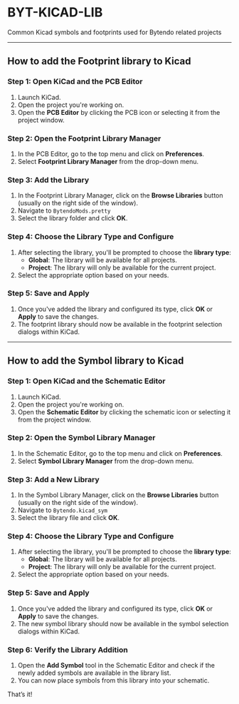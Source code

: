 # BYT-KICAD-LIB
Common Kicad symbols and footprints used for Bytendo related projects

***

## How to add the Footprint library to Kicad

### Step 1: Open KiCad and the PCB Editor
1. Launch KiCad.
2. Open the project you're working on.
3. Open the **PCB Editor** by clicking the PCB icon or selecting it from the project window.

### Step 2: Open the Footprint Library Manager
1. In the PCB Editor, go to the top menu and click on **Preferences**.
2. Select **Footprint Library Manager** from the drop-down menu.

### Step 3: Add the Library
1. In the Footprint Library Manager, click on the **Browse Libraries** button (usually on the right side of the window).
2. Navigate to `BytendoMods.pretty`
3. Select the library folder and click **OK**.

### Step 4: Choose the Library Type and Configure
1. After selecting the library, you'll be prompted to choose the **library type**:
   - **Global**: The library will be available for all projects.
   - **Project**: The library will only be available for the current project.
2. Select the appropriate option based on your needs.

### Step 5: Save and Apply
1. Once you've added the library and configured its type, click **OK** or **Apply** to save the changes.
2. The footprint library should now be available in the footprint selection dialogs within KiCad.

***

## How to add the Symbol library to Kicad

### Step 1: Open KiCad and the Schematic Editor
1. Launch KiCad.
2. Open the project you're working on.
3. Open the **Schematic Editor** by clicking the schematic icon or selecting it from the project window.

### Step 2: Open the Symbol Library Manager
1. In the Schematic Editor, go to the top menu and click on **Preferences**.
2. Select **Symbol Library Manager** from the drop-down menu.

### Step 3: Add a New Library
1. In the Symbol Library Manager, click on the **Browse Libraries** button (usually on the right side of the window).
2. Navigate to `Bytendo.kicad_sym`
3. Select the library file and click **OK**.

### Step 4: Choose the Library Type and Configure
1. After selecting the library, you'll be prompted to choose the **library type**:
   - **Global**: The library will be available for all projects.
   - **Project**: The library will only be available for the current project.
2. Select the appropriate option based on your needs.

### Step 5: Save and Apply
1. Once you've added the library and configured its type, click **OK** or **Apply** to save the changes.
2. The new symbol library should now be available in the symbol selection dialogs within KiCad.

### Step 6: Verify the Library Addition
1. Open the **Add Symbol** tool in the Schematic Editor and check if the newly added symbols are available in the library list.
2. You can now place symbols from this library into your schematic.

That’s it!